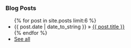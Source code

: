 <h3>Blog Posts</h3>

<ul>
  {% for post in site.posts limit:6 %}
    <li>
      <span>{{ post.date | date_to_string }}</span> &raquo; 
      <a href="{{ post.url }}">{{ post.title }}</a>
    </li>
  {% endfor %}
  <li><a href="/posts">See all</a></li>
</ul>